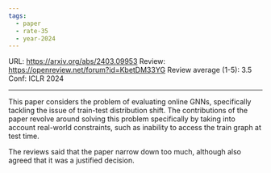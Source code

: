 ```yaml
---
tags:
  - paper
  - rate-35
  - year-2024
---
```

URL: https://arxiv.org/abs/2403.09953
Review: https://openreview.net/forum?id=KbetDM33YG
Review average (1-5): 3.5
Conf: ICLR 2024

---

This paper considers the problem of evaluating online GNNs, specifically tackling the issue of train-test distribution shift. The contributions of the paper revolve around solving this problem specifically by taking into account real-world constraints, such as inability to access the train graph at test time.

The reviews said that the paper narrow down too much, although also agreed that it was a justified decision.